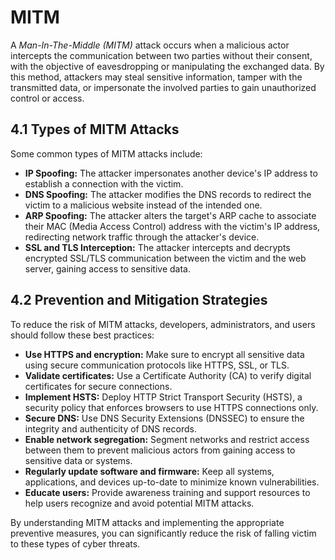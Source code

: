 # MITM

A _Man-In-The-Middle (MITM)_ attack occurs when a malicious actor intercepts the communication between two parties without their consent, with the objective of eavesdropping or manipulating the exchanged data. By this method, attackers may steal sensitive information, tamper with the transmitted data, or impersonate the involved parties to gain unauthorized control or access.

## 4.1 Types of MITM Attacks

Some common types of MITM attacks include:

- **IP Spoofing:** The attacker impersonates another device's IP address to establish a connection with the victim.
- **DNS Spoofing:** The attacker modifies the DNS records to redirect the victim to a malicious website instead of the intended one.
- **ARP Spoofing:** The attacker alters the target's ARP cache to associate their MAC (Media Access Control) address with the victim's IP address, redirecting network traffic through the attacker's device.
- **SSL and TLS Interception:** The attacker intercepts and decrypts encrypted SSL/TLS communication between the victim and the web server, gaining access to sensitive data.

## 4.2 Prevention and Mitigation Strategies

To reduce the risk of MITM attacks, developers, administrators, and users should follow these best practices:

- **Use HTTPS and encryption:** Make sure to encrypt all sensitive data using secure communication protocols like HTTPS, SSL, or TLS.
- **Validate certificates:** Use a Certificate Authority (CA) to verify digital certificates for secure connections.
- **Implement HSTS:** Deploy HTTP Strict Transport Security (HSTS), a security policy that enforces browsers to use HTTPS connections only.
- **Secure DNS:** Use DNS Security Extensions (DNSSEC) to ensure the integrity and authenticity of DNS records.
- **Enable network segregation:** Segment networks and restrict access between them to prevent malicious actors from gaining access to sensitive data or systems.
- **Regularly update software and firmware:** Keep all systems, applications, and devices up-to-date to minimize known vulnerabilities.
- **Educate users:** Provide awareness training and support resources to help users recognize and avoid potential MITM attacks.

By understanding MITM attacks and implementing the appropriate preventive measures, you can significantly reduce the risk of falling victim to these types of cyber threats.
